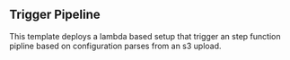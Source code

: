 ## Trigger Pipeline

This template deploys a lambda based setup that trigger an step function pipline based on configuration parses from an s3 upload.
